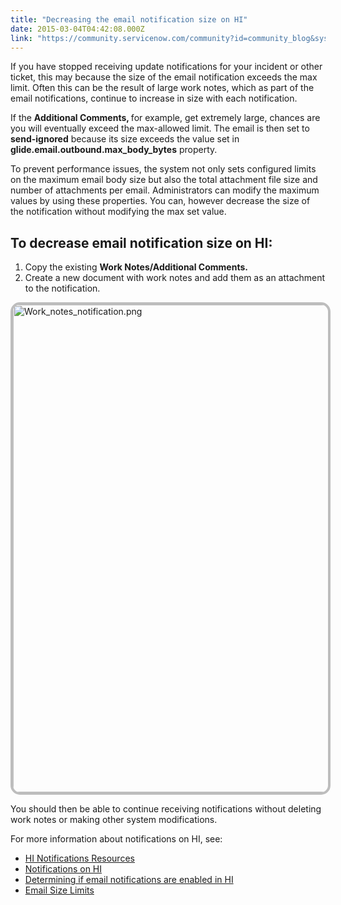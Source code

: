 ```yaml
---
title: "Decreasing the email notification size on HI"
date: 2015-03-04T04:42:08.000Z
link: "https://community.servicenow.com/community?id=community_blog&sys_id=273d6ee5dbd0dbc01dcaf3231f961930"
---
```

<p class="title">If you have stopped receiving update notifications for your incident or other ticket, this may because the size of the email notification exceeds the max limit. Often this can be the result of large work notes, which as part of the email notifications, continue to increase in size with each notification.</p><p class="title"></p><p>If the <strong>Additional Comments</strong><strong>, </strong>for example, get extremely large, chances are you will eventually exceed the max-allowed limit. The email is then set to <strong>send-ignored</strong> because its size exceeds the value set in<strong> glide.email.outbound.max_body_bytes</strong> property.</p><p></p><p>To prevent performance issues, the system not only sets configured limits on the maximum email body size but also the total attachment file size and number of attachments per email. Administrators can modify the maximum values by using these properties. You can, however decrease the size of the notification without modifying the max set value.</p><p></p><h2>To decrease email notification size on HI:</h2><p></p><ol><li>Copy the existing <strong>Work Notes/Additional Comments. </strong></li><li>Create a new document with work notes and add them as an attachment to the notification.</li></ol><p></p><p><img   alt="Work_notes_notification.png" class="image-1 jive-image" height="402" src="0bd8e902db98d7041dcaf3231f961951.iix" style="height: auto; max-width: 100%; border: #BDBDBD 4px solid; border-radius: 15px; display: block; margin-left: auto; margin-right: auto;" width="780"/></p><p></p><p>You should then be able to continue receiving notifications without deleting work notes or making other system modifications.</p><p></p><p>For more information about notifications on HI, see:</p><ul><li><a title="i.service-now.com/kb_view.do?sysparm_article=KB0547435" href="https://hi.service-now.com/kb_view.do?sysparm_article=KB0547435">HI Notifications Resources</a></li><li><a href="http://wiki.servicenow.com/index.php?title=Notifications_on_HI" target="_blank" title="Notifications in HI">Notifications on HI</a></li><li><a _jive_internal="true" href="/kb_view.do?sysparm_article=KB0547443" target="_blank" title="Determining if email notifications are enabled in HI">Determining if email notifications are enabled in HI</a></li><li><a href="http://wiki.servicenow.com/index.php?title=Email_Size_Limits" target="_blank" title="Email Size Limits">Email Size Limits</a></li></ul>